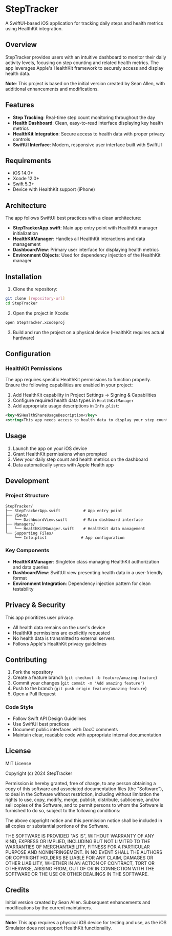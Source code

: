 # StepTracker

A SwiftUI-based iOS application for tracking daily steps and health metrics using HealthKit integration.

## Overview

StepTracker provides users with an intuitive dashboard to monitor their daily activity levels, focusing on step counting and related health metrics. The app leverages Apple's HealthKit framework to securely access and display health data.

**Note**: This project is based on the initial version created by Sean Allen, with additional enhancements and modifications.

## Features

- **Step Tracking**: Real-time step count monitoring throughout the day
- **Health Dashboard**: Clean, easy-to-read interface displaying key health metrics
- **HealthKit Integration**: Secure access to health data with proper privacy controls
- **SwiftUI Interface**: Modern, responsive user interface built with SwiftUI

## Requirements

- iOS 14.0+
- Xcode 12.0+
- Swift 5.3+
- Device with HealthKit support (iPhone)

## Architecture

The app follows SwiftUI best practices with a clean architecture:

- **StepTrackerApp.swift**: Main app entry point with HealthKit manager initialization
- **HealthKitManager**: Handles all HealthKit interactions and data management
- **DashboardView**: Primary user interface for displaying health metrics
- **Environment Objects**: Used for dependency injection of the HealthKit manager

## Installation

1. Clone the repository:
```bash
git clone [repository-url]
cd StepTracker
```

2. Open the project in Xcode:
```bash
open StepTracker.xcodeproj
```

3. Build and run the project on a physical device (HealthKit requires actual hardware)

## Configuration

### HealthKit Permissions

The app requires specific HealthKit permissions to function properly. Ensure the following capabilities are enabled in your project:

1. Add HealthKit capability in Project Settings → Signing & Capabilities
2. Configure required health data types in `HealthKitManager`
3. Add appropriate usage descriptions in `Info.plist`:

```xml
<key>NSHealthShareUsageDescription</key>
<string>This app needs access to health data to display your step count and activity metrics.</string>
```

## Usage

1. Launch the app on your iOS device
2. Grant HealthKit permissions when prompted
3. View your daily step count and health metrics on the dashboard
4. Data automatically syncs with Apple Health app

## Development

### Project Structure

```
StepTracker/
├── StepTrackerApp.swift          # App entry point
├── Views/
│   └── DashboardView.swift       # Main dashboard interface
├── Managers/
│   └── HealthKitManager.swift    # HealthKit data management
└── Supporting Files/
    └── Info.plist               # App configuration
```

### Key Components

- **HealthKitManager**: Singleton class managing HealthKit authorization and data queries
- **DashboardView**: SwiftUI view presenting health data in a user-friendly format
- **Environment Integration**: Dependency injection pattern for clean testability

## Privacy & Security

This app prioritizes user privacy:

- All health data remains on the user's device
- HealthKit permissions are explicitly requested
- No health data is transmitted to external servers
- Follows Apple's HealthKit privacy guidelines

## Contributing

1. Fork the repository
2. Create a feature branch (`git checkout -b feature/amazing-feature`)
3. Commit your changes (`git commit -m 'Add amazing feature'`)
4. Push to the branch (`git push origin feature/amazing-feature`)
5. Open a Pull Request

### Code Style

- Follow Swift API Design Guidelines
- Use SwiftUI best practices
- Document public interfaces with DocC comments
- Maintain clear, readable code with appropriate internal documentation

## License

MIT License

Copyright (c) 2024 StepTracker

Permission is hereby granted, free of charge, to any person obtaining a copy
of this software and associated documentation files (the "Software"), to deal
in the Software without restriction, including without limitation the rights
to use, copy, modify, merge, publish, distribute, sublicense, and/or sell
copies of the Software, and to permit persons to whom the Software is
furnished to do so, subject to the following conditions:

The above copyright notice and this permission notice shall be included in all
copies or substantial portions of the Software.

THE SOFTWARE IS PROVIDED "AS IS", WITHOUT WARRANTY OF ANY KIND, EXPRESS OR
IMPLIED, INCLUDING BUT NOT LIMITED TO THE WARRANTIES OF MERCHANTABILITY,
FITNESS FOR A PARTICULAR PURPOSE AND NONINFRINGEMENT. IN NO EVENT SHALL THE
AUTHORS OR COPYRIGHT HOLDERS BE LIABLE FOR ANY CLAIM, DAMAGES OR OTHER
LIABILITY, WHETHER IN AN ACTION OF CONTRACT, TORT OR OTHERWISE, ARISING FROM,
OUT OF OR IN CONNECTION WITH THE SOFTWARE OR THE USE OR OTHER DEALINGS IN THE
SOFTWARE.

## Credits

Initial version created by Sean Allen. Subsequent enhancements and modifications by the current maintainers.

---

**Note**: This app requires a physical iOS device for testing and use, as the iOS Simulator does not support HealthKit functionality.
